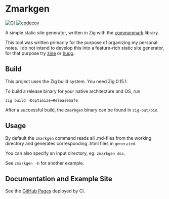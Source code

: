 # Zmarkgen

[![CI](https://github.com/gustafla/zmarkgen/actions/workflows/ci.yml/badge.svg)](https://github.com/gustafla/zmarkgen/actions/workflows/ci.yml)
[![codecov](https://codecov.io/gh/gustafla/zmarkgen/graph/badge.svg?token=QG5PM8TAM9)](https://codecov.io/gh/gustafla/zmarkgen)

A simple static site generator, written in Zig with
the [commonmark](https://github.com/commonmark/cmark) library.

This tool was written primarily for the purpose of organizing my personal notes.
I do not intend to develop this into a feature-rich static site generator, for
that purpose try [zine](https://zine-ssg.io/) or [hugo](https://gohugo.io/).

## Build

This project uses the Zig build system. You need Zig 0.15.1.

To build a release binary for your native architecture and OS, run
```
zig build -Doptimize=ReleaseSafe
```
After a successful build, the `zmarkgen` binary can be found in `zig-out/bin`.

## Usage

By default the `zmarkgen` command reads all .md-files from the working directory
and generates corresponding .html files in `generated`.

You can also specify an input directory, eg. `zmarkgen doc`.

See `zmarkgen -h` for another example.

## Documentation and Example Site

See the [GitHub Pages](https://gustafla.github.io/zmarkgen/) deployed by CI.
